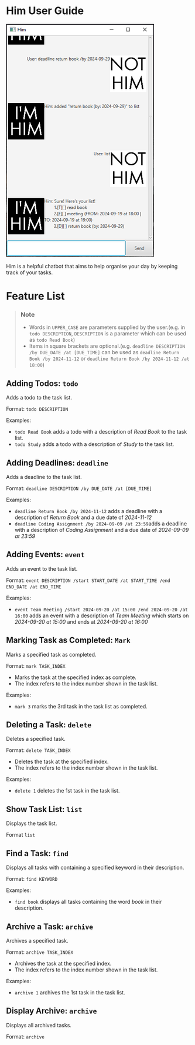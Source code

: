 # Him User Guide

![A sample screenshot of Him in use.](Ui.png)

Him is a helpful chatbot that aims to help organise your day by keeping track of your tasks.

# Feature List

> ### Note
>- Words in `UPPER_CASE` are parameters supplied by the user.(e.g. in `todo DESCRIPTION`, `DESCRIPTION` is a
   parameter
   which can be used as `todo Read Book`)
>- Items in square brackets are optional.(e.g. `deadline DESCRIPTION /by DUE_DATE /at [DUE_TIME]` can be used as
   `deadline Return Book /by 2024-11-12` or `deadline Return Book /by 2024-11-12 /at 18:00`)

## Adding Todos: `todo`

Adds a todo to the task list.

Format: `todo DESCRIPTION`

Examples:

- `todo Read Book` adds a todo with a description of *Read Book* to the task list.
- `todo Study` adds a todo with a description of *Study* to the task list.

## Adding Deadlines: `deadline`

Adds a deadline to the task list.

Format: `deadline DESCRIPTION /by DUE_DATE /at [DUE_TIME]`

Examples:

- `deadline Return Book /by 2024-11-12` adds a deadline with a description of *Return Book* and a due date of
  *2024-11-12*
- `deadline Coding Assignment /by 2024-09-09 /at 23:59`adds a deadline with a description of *Coding Assignment* and a
  due date of
  *2024-09-09 at 23:59*

## Adding Events: `event`

Adds an event to the task list.

Format: `event DESCRIPTION /start START_DATE /at START_TIME /end END_DATE /at END_TIME`

Examples:

- `event Team Meeting /start 2024-09-20 /at 15:00 /end 2024-09-20 /at 16:00` adds an event with a description of *Team
  Meeting* which starts on *2024-09-20 at 15:00* and ends at *2024-09-20 at 16:00*

## Marking Task as Completed: `Mark`

Marks a specified task as completed.

Format: `mark TASK_INDEX`

- Marks the task at the specified index as complete.
- The index refers to the index number shown in the task list.

Examples:

- `mark 3` marks the 3rd task in the task list as completed.

## Deleting a Task: `delete`

Deletes a specified task.

Format: `delete TASK_INDEX`

- Deletes the task at the specified index.
- The index refers to the index number shown in the task list.

Examples:

- `delete 1` deletes the 1st task in the task list.

## Show Task List: `list`

Displays the task list.

Format `list`

## Find a Task: `find`

Displays all tasks with containing a specified keyword in their description.

Format: `find KEYWORD`

Examples:

- `find book` displays all tasks containing the word *book* in their description.

## Archive a Task: `archive`

Archives a specified task.

Format: `archive TASK_INDEX`

- Archives the task at the specified index.
- The index refers to the index number shown in the task list.

Examples:

- `archive 1` archives the 1st task in the task list.

## Display Archive: `archive`

Displays all archived tasks.

Format: `archive`
